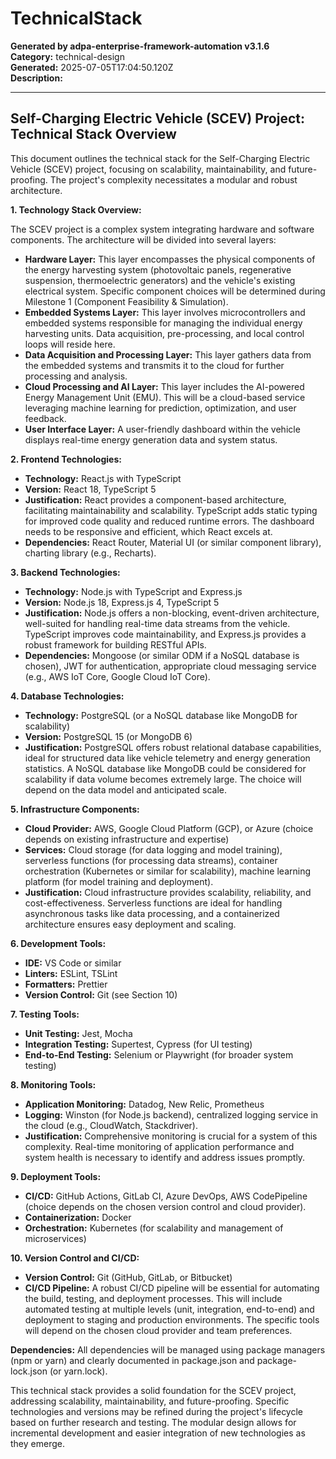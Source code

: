 # TechnicalStack

**Generated by adpa-enterprise-framework-automation v3.1.6**  
**Category:** technical-design  
**Generated:** 2025-07-05T17:04:50.120Z  
**Description:** 

---

## Self-Charging Electric Vehicle (SCEV) Project: Technical Stack Overview

This document outlines the technical stack for the Self-Charging Electric Vehicle (SCEV) project, focusing on scalability, maintainability, and future-proofing.  The project's complexity necessitates a modular and robust architecture.

**1. Technology Stack Overview:**

The SCEV project is a complex system integrating hardware and software components.  The architecture will be divided into several layers:

* **Hardware Layer:**  This layer encompasses the physical components of the energy harvesting system (photovoltaic panels, regenerative suspension, thermoelectric generators) and the vehicle's existing electrical system.  Specific component choices will be determined during Milestone 1 (Component Feasibility & Simulation).
* **Embedded Systems Layer:** This layer involves microcontrollers and embedded systems responsible for managing the individual energy harvesting units.  Data acquisition, pre-processing, and local control loops will reside here.
* **Data Acquisition and Processing Layer:** This layer gathers data from the embedded systems and transmits it to the cloud for further processing and analysis.
* **Cloud Processing and AI Layer:** This layer includes the AI-powered Energy Management Unit (EMU). This will be a cloud-based service leveraging machine learning for prediction, optimization, and user feedback.
* **User Interface Layer:**  A user-friendly dashboard within the vehicle displays real-time energy generation data and system status.

**2. Frontend Technologies:**

* **Technology:** React.js with TypeScript
* **Version:**  React 18, TypeScript 5
* **Justification:** React provides a component-based architecture, facilitating maintainability and scalability. TypeScript adds static typing for improved code quality and reduced runtime errors.  The dashboard needs to be responsive and efficient, which React excels at.
* **Dependencies:**  React Router, Material UI (or similar component library), charting library (e.g., Recharts).

**3. Backend Technologies:**

* **Technology:** Node.js with TypeScript and Express.js
* **Version:** Node.js 18, Express.js 4, TypeScript 5
* **Justification:** Node.js offers a non-blocking, event-driven architecture, well-suited for handling real-time data streams from the vehicle.  TypeScript improves code maintainability, and Express.js provides a robust framework for building RESTful APIs.
* **Dependencies:**  Mongoose (or similar ODM if a NoSQL database is chosen),  JWT for authentication, appropriate cloud messaging service (e.g., AWS IoT Core, Google Cloud IoT Core).

**4. Database Technologies:**

* **Technology:**  PostgreSQL (or a NoSQL database like MongoDB for scalability)
* **Version:** PostgreSQL 15 (or MongoDB 6)
* **Justification:** PostgreSQL offers robust relational database capabilities, ideal for structured data like vehicle telemetry and energy generation statistics. A NoSQL database like MongoDB could be considered for scalability if data volume becomes extremely large. The choice will depend on the data model and anticipated scale.

**5. Infrastructure Components:**

* **Cloud Provider:** AWS, Google Cloud Platform (GCP), or Azure (choice depends on existing infrastructure and expertise)
* **Services:** Cloud storage (for data logging and model training), serverless functions (for processing data streams), container orchestration (Kubernetes or similar for scalability), machine learning platform (for model training and deployment).
* **Justification:** Cloud infrastructure provides scalability, reliability, and cost-effectiveness.  Serverless functions are ideal for handling asynchronous tasks like data processing, and a containerized architecture ensures easy deployment and scaling.

**6. Development Tools:**

* **IDE:** VS Code or similar
* **Linters:** ESLint, TSLint
* **Formatters:** Prettier
* **Version Control:** Git (see Section 10)

**7. Testing Tools:**

* **Unit Testing:** Jest, Mocha
* **Integration Testing:** Supertest, Cypress (for UI testing)
* **End-to-End Testing:** Selenium or Playwright (for broader system testing)

**8. Monitoring Tools:**

* **Application Monitoring:** Datadog, New Relic, Prometheus
* **Logging:**  Winston (for Node.js backend), centralized logging service in the cloud (e.g., CloudWatch, Stackdriver).
* **Justification:** Comprehensive monitoring is crucial for a system of this complexity.  Real-time monitoring of application performance and system health is necessary to identify and address issues promptly.


**9. Deployment Tools:**

* **CI/CD:**  GitHub Actions, GitLab CI, Azure DevOps, AWS CodePipeline (choice depends on the chosen version control and cloud provider).
* **Containerization:** Docker
* **Orchestration:** Kubernetes (for scalability and management of microservices)

**10. Version Control and CI/CD:**

* **Version Control:** Git (GitHub, GitLab, or Bitbucket)
* **CI/CD Pipeline:**  A robust CI/CD pipeline will be essential for automating the build, testing, and deployment processes. This will include automated testing at multiple levels (unit, integration, end-to-end) and deployment to staging and production environments.  The specific tools will depend on the chosen cloud provider and team preferences.

**Dependencies:**  All dependencies will be managed using package managers (npm or yarn) and clearly documented in package.json and package-lock.json (or yarn.lock).

This technical stack provides a solid foundation for the SCEV project, addressing scalability, maintainability, and future-proofing.  Specific technologies and versions may be refined during the project's lifecycle based on further research and testing.  The modular design allows for incremental development and easier integration of new technologies as they emerge.
